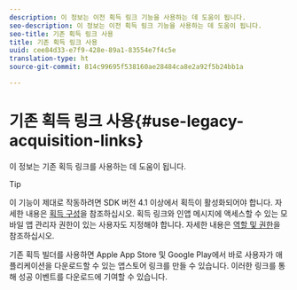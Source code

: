 ```yaml
---
description: 이 정보는 이전 획득 링크 기능을 사용하는 데 도움이 됩니다.
seo-description: 이 정보는 이전 획득 링크 기능을 사용하는 데 도움이 됩니다.
seo-title: 기존 획득 링크 사용
title: 기존 획득 링크 사용
uuid: cee84d33-e7f9-428e-89a1-83554e7f4c5e
translation-type: ht
source-git-commit: 814c99695f538160ae28484ca8e2a92f5b24bb1a

---
```



# 기존 획득 링크 사용{#use-legacy-acquisition-links}

이 정보는 기존 획득 링크를 사용하는 데 도움이 됩니다.

>[!TIP]
>
>이 기능이 제대로 작동하려면 SDK 버전 4.1 이상에서 획득이 활성화되어야 합니다. 자세한 내용은 [획득 구성](/help/using/acquisition-main/t-enable-acquisition.md)을 참조하십시오. 획득 링크와 인앱 메시지에 액세스할 수 있는 모바일 앱 관리자 권한이 있는 사용자도 지정해야 합니다. 자세한 내용은 [역할 및 권한](/help/using/gs/c-mob-roles-and-permissions.md)을 참조하십시오.

기존 획득 빌더를 사용하면 Apple App Store 및 Google Play에서 바로 사용자가 애플리케이션을 다운로드할 수 있는 앱스토어 링크를 만들 수 있습니다. 이러한 링크를 통해 성공 이벤트를 다운로드에 기여할 수 있습니다.

